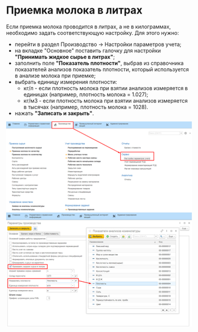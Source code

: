# Приемка молока в литрах

Если приемка молока проводится в литрах, а не в килограммах, необходимо задать соответствующую настройку. Для этого нужно:

- перейти в раздел Производство -> Настройки параметров учета;
- на вкладке "Основное" поставить галочку для настройки **"Принимать жидкое сырье в литрах"**;
- заполнить поле **"Показатель плотности"**, выбрав из справочника показателей анализов показатель плотности, который используется в анализе молока при приемке;
- выбрать единицу измерения плотности:
    - кг/л - если плотность молока при взятии анализов измеряется в единицах (например, плотность молока = 1.027);
    - кг/м3 - если плотность молока при взятии анализов измеряется в тысячах (например, плотность молока = 1028). 
- нажать **"Записать и закрыть"**.

![](RecievingInLiters.assets/image.png)
![](RecievingInLiters.assets/image-1.png)